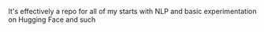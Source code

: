 It's effectively a repo for all of my starts with NLP and basic experimentation on Hugging Face and such
